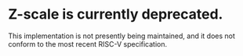 # Z-scale is currently deprecated.

This implementation is not presently being maintained, and it does not conform to the most recent RISC-V specification.
